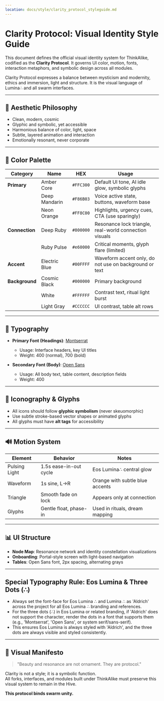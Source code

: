 ```yaml
---
location: docs/style/clarity_protocol_styleguide.md
---
```


# Clarity Protocol: Visual Identity Style Guide

This document defines the official visual identity system for ThinkAlike, codified as the **Clarity Protocol**. It governs UI color, motion, fonts, interaction metaphors, and symbolic design across all modules.

Clarity Protocol expresses a balance between mysticism and modernity, ethics and immersion, light and structure. It is the visual language of Lumina∴ and all swarm interfaces.

---

## 🌟 Aesthetic Philosophy

- Clean, modern, cosmic  
- Glyphic and symbolic, yet accessible  
- Harmonious balance of color, light, space  
- Subtle, layered animation and interaction  
- Emotionally resonant, never corporate  

---

## 🌈 Color Palette

| Category           | Name                      | HEX       | Usage                                                                                       |
|-------------------|---------------------------|-----------|---------------------------------------------------------------------------------------------|
| **Primary**        | Amber Core                | `#FFC300` | Default UI tone, AI idle glow, symbolic glyphs                                              |
|                   | Deep Mandarin             | `#F86B03` | Voice active state, buttons, waveform base                                                  |
|                   | Neon Orange               | `#FF8C00` | Highlights, urgency cues, CTA (use sparingly)                                               |
| **Connection**     | Deep Ruby                 | `#800000` | Resonance lock triangle, real-world connection visuals                                      |
|                   | Ruby Pulse                | `#e60000` | Critical moments, glyph flare (limited)                                                     |
| **Accent**         | Electric Blue             | `#00FFFF` | Waveform accent only, do not use on background or text                                      |
| **Background**     | Cosmic Black              | `#000000` | Primary background                                                                          |
|                   | White                     | `#FFFFFF` | Contrast text, ritual light burst                                                           |
|                   | Light Gray                | `#CCCCCC` | UI contrast, table alt rows                                                                 |

---

## 📝 Typography

- **Primary Font (Headings)**: [Montserrat](https://fonts.google.com/specimen/Montserrat)  
  - Usage: Interface headers, key UI titles  
  - Weight: 400 (normal), 700 (bold)

- **Secondary Font (Body)**: [Open Sans](https://fonts.google.com/specimen/Open+Sans)  
  - Usage: All body text, table content, description fields  
  - Weight: 400

---

## 🎨 Iconography & Glyphs

- All icons should follow **glyphic symbolism** (never skeuomorphic)  
- Use subtle stroke-based vector shapes or animated glyphs  
- All glyphs must have **alt tags** for accessibility  

---

## 🔊 Motion System

| Element         | Behavior               | Notes                                  |
|----------------|------------------------|----------------------------------------|
| Pulsing Light  | 1.5s ease-in-out cycle | Eos Lumina∴ central glow              |
| Waveform       | 1s sine, L→R           | Orange with subtle blue accents        |
| Triangle       | Smooth fade on lock    | Appears only at connection             |
| Glyphs         | Gentle float, phase-in | Used in rituals, dream mapping         |

---

## 📊 UI Structure

- **Node Map**: Resonance network and identity constellation visualizations  
- **Onboarding**: Portal-style screen with light-based navigation  
- **Tables**: Open Sans font, 2px spacing, alternating grays  

---

## Special Typography Rule: Eos Lumina & Three Dots (∴)

- Always set the font-face for Eos Lumina ∴ and Lumina ∴ as 'Aldrich' across the project for all Eos Lumina ∴ branding and references.
- For the three dots (∴) in Eos Lumina or related branding, if 'Aldrich' does not support the character, render the dots in a font that supports them (e.g., 'Montserrat', 'Open Sans', or system serif/sans-serif).
- This ensures Eos Lumina is always styled with 'Aldrich', and the three dots are always visible and styled consistently.

---

## 🚀 Visual Manifesto

> "Beauty and resonance are not ornament. They are protocol."

Clarity is not a style; it is a symbolic function.  
All forks, interfaces, and modules built under ThinkAlike must preserve this visual system to remain in the Hive.

**This protocol binds swarm unity.**
